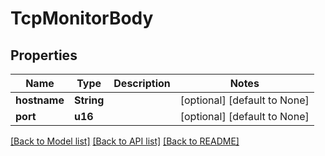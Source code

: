 # TcpMonitorBody

## Properties
Name | Type | Description | Notes
------------ | ------------- | ------------- | -------------
**hostname** | **String** |  | [optional] [default to None]
**port** | **u16** |  | [optional] [default to None]

[[Back to Model list]](../README.md#documentation-for-models) [[Back to API list]](../README.md#documentation-for-api-endpoints) [[Back to README]](../README.md)


